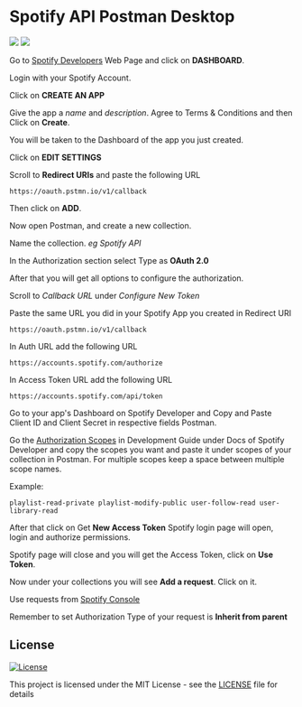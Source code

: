 # Spotify API Postman Desktop

[<img src="https://img.shields.io/badge/Spotify-1ED760?&style=for-the-badge&logo=spotify&logoColor=white"/>](https://developer.spotify.com/) [<img src="https://img.shields.io/badge/Postman-FF6C37?style=for-the-badge&logo=postman&logoColor=white"/>](https://www.postman.com/)

Go to [Spotify Developers](https://developer.spotify.com/) Web Page and click on **DASHBOARD**.

Login with your Spotify Account.

Click on **CREATE AN APP**

Give the app a *name* and *description*. 
Agree to Terms & Conditions and then Click on **Create**.

You will be taken to the Dashboard of the app you just created.

Click on **EDIT SETTINGS**

Scroll to **Redirect URIs** and paste the following URL
```
https://oauth.pstmn.io/v1/callback
```

Then click on **ADD**.

Now open Postman, and create a new collection.

Name the collection. *eg Spotify API*

In the Authorization section select Type as **OAuth 2.0**

After that you will get all options to configure the authorization.

Scroll to *Callback URL* under *Configure New Token*

Paste the same URL you did in your Spotify App you created in Redirect URI
```
https://oauth.pstmn.io/v1/callback
```
In Auth URL add the following URL
```
https://accounts.spotify.com/authorize
```

In Access Token URL add the following URL
```
https://accounts.spotify.com/api/token
```

Go to your app's Dashboard on Spotify Developer and Copy and Paste Client ID and Client Secret in respective fields Postman.

Go the [Authorization Scopes](https://developer.spotify.com/documentation/general/guides/authorization/scopes/) in Development Guide under Docs of Spotify Developer and copy the scopes you want and paste it under scopes of your collection in Postman. For multiple scopes keep a space between multiple scope names.

Example: 
```
playlist-read-private playlist-modify-public user-follow-read user-library-read
```
After that click on Get **New Access Token**
Spotify login page will open, login and authorize permissions.

Spotify page will close and you will get the Access Token, click on **Use Token**.

Now under your collections you will see **Add a request**. Click on it.

Use requests from [Spotify Console](https://developer.spotify.com/console/)

Remember to set Authorization Type of your request is **Inherit from parent**


## License

[![License](http://img.shields.io/:license-mit-blue.svg?style=flat-square)](http://badges.mit-license.org)

This project is licensed under the MIT License - see the [LICENSE](LICENSE) file for details
